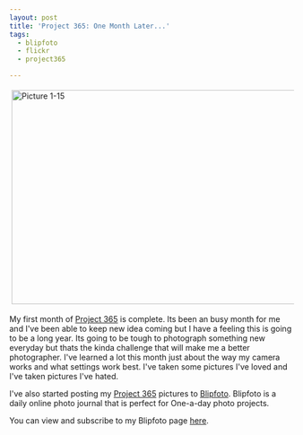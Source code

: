 ```yaml
---
layout: post
title: 'Project 365: One Month Later...'
tags:
  - blipfoto
  - flickr
  - project365

---
```


<img src="http://www.the8thsign.com/wp-content/uploads/2007/02/Picture%201-15.jpg" alt="Picture 1-15" border="0" height="382" hspace="4" vspace="4" width="508" />

My first month of <a href="http://www.photojojo.com/content/tutorials/project-365-take-a-photo-a-day/">Project 365</a> is complete.  Its been an busy month for me and I've been able to keep new idea coming but I have a feeling this is going to be a long year. Its going to be tough to photograph something new everyday but thats the kinda challenge that will make me a better photographer. I've learned a lot this month just about the way my camera works and what settings work best. I've taken some pictures I've loved and I've taken pictures I've hated.

I've also started posting my <a href="http://www.flickr.com/photos/jadedhalo/sets/72157594453581288/">Project 365</a> pictures to <a href="http://www.blipfoto.com/">Blipfoto</a>. Blipfoto is a daily online photo journal that is perfect for One-a-day photo projects.

You can view and subscribe to my Blipfoto page <a href="http://www.blipfoto.com/jadedhalo">here</a>.

<!-- technorati tags start -->
<!-- technorati tags end -->
